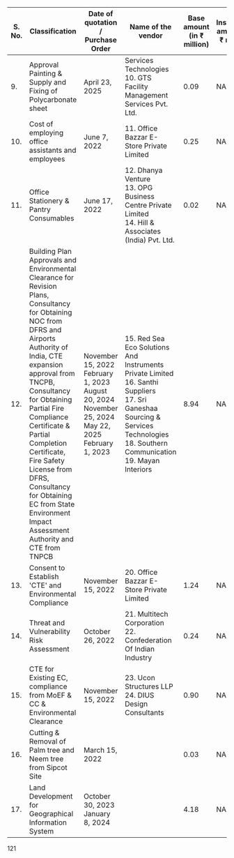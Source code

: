 <table><thead><tr><th>S. No.</th><th>Classification</th><th>Date of quotation / Purchase Order</th><th>Name of the vendor</th><th>Base amount (in ₹ million)</th><th>Installation amount (in ₹ million)</th><th>Tax Amount (in ₹ million)</th><th>Total amount (in ₹ million)</th><th>Expiry date</th></tr></thead><tbody><tr><td>9.</td><td>Approval<br/>Painting & Supply and Fixing of Polycarbonate sheet</td><td>April 23, 2025</td><td>Services Technologies<br/>10. GTS Facility Management Services Pvt. Ltd.</td><td>0.09</td><td>NA</td><td>0.02</td><td>0.11</td><td>Valid until cancelled</td></tr><tr><td>10.</td><td>Cost of employing office assistants and employees</td><td>June 7, 2022</td><td>11. Office Bazzar E- Store Private Limited</td><td>0.25</td><td>NA</td><td>0.05</td><td>0.30</td><td>Valid until cancelled</td></tr><tr><td>11.</td><td>Office Stationery & Pantry Consumables</td><td>June 17, 2022</td><td>12. Dhanya Venture<br/>13. OPG Business Centre Private Limited<br/>14. Hill & Associates (India) Pvt. Ltd.</td><td>0.02</td><td>NA</td><td>0.01</td><td>0.03</td><td>Valid until cancelled</td></tr><tr><td>12.</td><td>Building Plan Approvals and Environmental Clearance for Revision Plans, Consultancy for Obtaining NOC from DFRS and Airports Authority of India, CTE expansion approval from TNCPB, Consultancy for Obtaining Partial Fire Compliance Certificate & Partial Completion Certificate, Fire Safety License from DFRS, Consultancy for Obtaining EC from State Environment Impact Assessment Authority and CTE from TNPCB</td><td>November 15, 2022<br/>February 1, 2023<br/>August 20, 2024<br/>November 25, 2024<br/>May 22, 2025<br/>February 1, 2023</td><td>15. Red Sea Eco Solutions And Instruments Private Limited<br/>16. Santhi Suppliers<br/>17. Sri Ganeshaa Sourcing & Services Technologies<br/>18. Southern Communication<br/>19. Mayan Interiors</td><td>8.94</td><td>NA</td><td>1.61</td><td>10.55</td><td>Valid until cancelled</td></tr><tr><td>13.</td><td>Consent to Establish 'CTE' and Environmental Compliance</td><td>November 15, 2022</td><td>20. Office Bazzar E- Store Private Limited</td><td>1.24</td><td>NA</td><td>0.22</td><td>1.46</td><td>Valid until cancelled</td></tr><tr><td>14.</td><td>Threat and Vulnerability Risk Assessment</td><td>October 26, 2022</td><td>21. Multitech Corporation<br/>22. Confederation Of Indian Industry</td><td>0.24</td><td>NA</td><td>0.04</td><td>0.28</td><td>Valid until cancelled</td></tr><tr><td>15.</td><td>CTE for Existing EC, compliance from MoEF & CC & Environmental Clearance</td><td>November 15, 2022</td><td>23. Ucon Structures LLP<br/>24. DIUS Design Consultants</td><td>0.90</td><td>NA</td><td>0.16</td><td>1.06</td><td>Valid until cancelled</td></tr><tr><td>16.</td><td>Cutting & Removal of Palm tree and Neem tree from Sipcot Site</td><td>March 15, 2022</td><td></td><td>0.03</td><td>NA</td><td>0.01</td><td>0.04</td><td>Valid until cancelled</td></tr><tr><td>17.</td><td>Land Development for Geographical Information System</td><td>October 30, 2023<br/>January 8, 2024</td><td></td><td>4.18</td><td>NA</td><td>0.76</td><td>4.94</td><td>Valid until cancelled</td></tr></tbody></table>

121